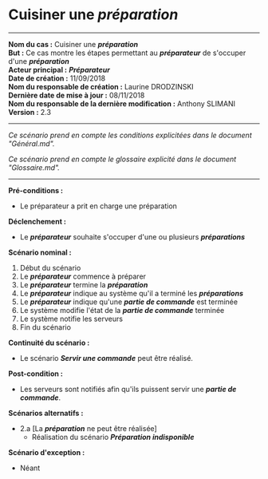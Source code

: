 # Cuisiner une ***préparation***

------

**Nom du cas :** Cuisiner une ***préparation***  
**But :** Ce cas montre les étapes permettant au ***préparateur*** de s'occuper d'une ***préparation***  
**Acteur principal :** ***Préparateur***  
**Date de création :** 11/09/2018  
**Nom du responsable de création :** Laurine DRODZINSKI  
**Dernière date de mise à jour :** 08/11/2018  
**Nom du responsable de la dernière modification :** Anthony SLIMANI  
**Version :** 2.3

------

*Ce scénario prend en compte les conditions explicitées dans le document "Général.md".*

*Ce scénario prend en compte le glossaire explicité dans le document "Glossaire.md".*

------

**Pré-conditions :**  

- Le préparateur a prit en charge une préparation

**Déclenchement :** 

- Le ***préparateur*** souhaite s'occuper d'une ou plusieurs ***préparations*** 

**Scénario nominal :**  

1. Début du scénario
2. Le ***préparateur*** commence à préparer
3. Le ***préparateur*** termine la ***préparation***
4. Le ***préparateur*** indique au système qu'il a terminé les ***préparations***
5. Le ***préparateur*** indique qu'une ***partie de commande*** est terminée
6. Le système modifie l'état de la ***partie de commande*** terminée
7. Le système notifie les serveurs
8. Fin du scénario

**Continuité du scénario :**

-  Le scénario ***Servir une commande*** peut être réalisé.

**Post-condition :**

- Les serveurs sont notifiés afin qu'ils puissent servir une ***partie de commande***.

**Scénarios alternatifs :**  

- 2.a [La ***préparation*** ne peut être réalisée]
  - Réalisation du scénario ***Préparation indisponible***

**Scénario d'exception :**  

- Néant

